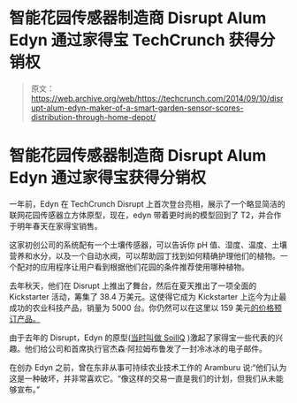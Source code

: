 # 智能花园传感器制造商 Disrupt Alum Edyn 通过家得宝 TechCrunch 获得分销权

> 原文：<https://web.archive.org/web/https://techcrunch.com/2014/09/10/disrupt-alum-edyn-maker-of-a-smart-garden-sensor-scores-distribution-through-home-depot/>

# 智能花园传感器制造商 Disrupt Alum Edyn 通过家得宝获得分销权

一年前，Edyn 在 TechCrunch Disrupt 上首次登台亮相，展示了一个略显简洁的联网花园传感器立方体原型，现在，edyn 带着更时尚的模型回到了 T2，并合作于明年春天在家得宝销售。

这家初创公司的系统配有一个土壤传感器，可以告诉你 pH 值、湿度、温度、土壤营养和水分，以及一个自动水阀，可以帮助园丁找到如何精确护理他们的植物。一个配对的应用程序让用户看到根据他们花园的条件推荐使用哪种植物。

去年秋天，他们在 Disrupt 上推出了舞台，然后在夏天推出了一项全面的 Kickstarter 活动，筹集了 38.4 万美元。这使得它成为 Kickstarter 上迄今为止最成功的农业科技产品，销量为 5000 台。你仍然可以在这里以 159 美元[的价格预订产品。](https://web.archive.org/web/20230221191751/http://www.edyn.com/)

由于去年的 Disrupt，Edyn 的原型([当时叫做 SoilIQ](https://web.archive.org/web/20230221191751/https://techcrunch.com/2013/09/10/soil-iq/) )激起了家得宝一些代表的兴趣。他们给公司和首席执行官杰森·阿拉姆布鲁发了一封冷冰冰的电子邮件。

在创办 Edyn 之前，曾在东非从事可持续农业技术工作的 Aramburu 说:“他们认为这是一种破坏，并非常喜欢它。“像这样的交易一直是我们的计划，但我们从未能够宣布。”
